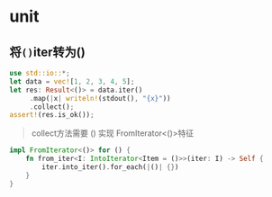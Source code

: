 # unit

## 将`()`iter转为()



```rust
use std::io::*;
let data = vec![1, 2, 3, 4, 5];
let res: Result<()> = data.iter()
     .map(|x| writeln!(stdout(), "{x}"))
     .collect();
assert!(res.is_ok());
```

> collect方法需要 () 实现 FromIterator<()>特征

```rust
impl FromIterator<()> for () {
    fn from_iter<I: IntoIterator<Item = ()>>(iter: I) -> Self {
        iter.into_iter().for_each(|()| {})
    }
}
```
